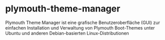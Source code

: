 # plymouth-theme-manager
 Plymouth Theme Manager ist eine grafische Benutzeroberfläche (GUI) zur einfachen Installation und Verwaltung von Plymouth Boot-Themes unter Ubuntu und anderen Debian-basierten Linux-Distributionen
